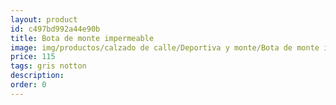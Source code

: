 ```yaml
---
layout: product
id: c497bd992a44e90b
title: Bota de monte impermeable 
image: img/productos/calzado de calle/Deportiva y monte/Bota de monte impermeable =115 =gris notton.webp
price: 115 
tags: gris notton
description: 
order: 0
---
```

